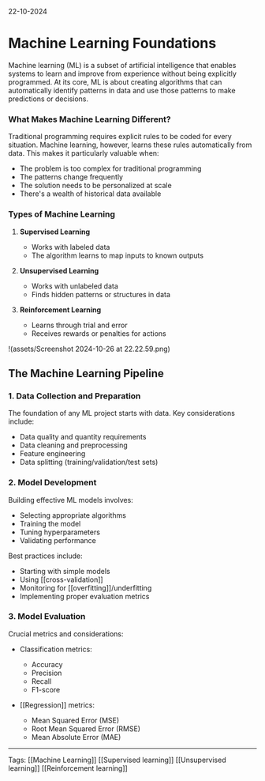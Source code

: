 
22-10-2024 

# Machine Learning Foundations

Machine learning (ML) is a subset of artificial intelligence that enables systems to learn and improve from experience without being explicitly programmed. At its core, ML is about creating algorithms that can automatically identify patterns in data and use those patterns to make predictions or decisions.

### What Makes Machine Learning Different?
Traditional programming requires explicit rules to be coded for every situation. Machine learning, however, learns these rules automatically from data. This makes it particularly valuable when:

* The problem is too complex for traditional programming
* The patterns change frequently
* The solution needs to be personalized at scale
* There's a wealth of historical data available

### Types of Machine Learning

1. **Supervised Learning**
   * Works with labeled data
   * The algorithm learns to map inputs to known outputs

2. **Unsupervised Learning**
   * Works with unlabeled data
   * Finds hidden patterns or structures in data


3. **Reinforcement Learning**
   * Learns through trial and error
   * Receives rewards or penalties for actions

!(assets/Screenshot 2024-10-26 at 22.22.59.png)

## The Machine Learning Pipeline

### 1. Data Collection and Preparation
The foundation of any ML project starts with data. Key considerations include:

* Data quality and quantity requirements
* Data cleaning and preprocessing
* Feature engineering
* Data splitting (training/validation/test sets)

### 2. Model Development

Building effective ML models involves:

* Selecting appropriate algorithms
* Training the model
* Tuning hyperparameters
* Validating performance

Best practices include:
- Starting with simple models
- Using [[cross-validation]]
- Monitoring for [[overfitting]]/underfitting
- Implementing proper evaluation metrics

### 3. Model Evaluation
Crucial metrics and considerations:

* Classification metrics:
  - Accuracy
  - Precision
  - Recall
  - F1-score

* [[Regression]] metrics:
  - Mean Squared Error (MSE)
  - Root Mean Squared Error (RMSE)
  - Mean Absolute Error (MAE)



____
Tags: [[Machine Learning]]
[[Supervised learning]]
[[Unsupervised learning]]
[[Reinforcement learning]]






